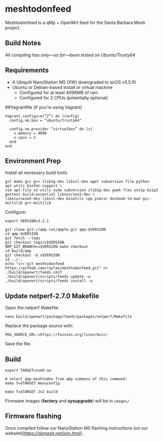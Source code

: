 meshtodonfeed
=============

Meshtodonfeed is a qMp + OpenWrt feed for the Santa Barbara Mesh project.

Build Notes
-----------

*All compiling has only—so far—been tested on Ubuntu/Trusty64*


Requirements
------------

* A Ubiquiti NanoStation M5 (XW) downgraded to airOS v5.5.10
* Ubuntu or Debian-based install or virtual machine
  * Configured for at least 4096MB of ram
  * Configured for 2 CPUs (potentially optional)


##Vagrantfile (if you're using Vagrant)

```
Vagrant.configure(“2”) do |config|
  config.vm.box = “ubuntu/trusty64"

  config.vm.provider “virtualbox” do |v|
    v.memory = 4096
    v.cpus = 2
  end
end
```


Environment Prep
----------------

Install all necessary build tools:

```
git make gcc g++ zlib1g-dev libssl-dev wget subversion file python apt-utils binfmt-support \
vim apt-file xz-utils sudo subversion zlib1g-dev gawk flex unzip bzip2 gettext build-essential libncurses5-dev \
libncursesw5-dev libssl-dev binutils cpp psmisc docbook-to-man gcc-multilib g++-multilib
```

Configure:

```
export VERSION=3.2.1

git clone git://qmp.cat/qmpfw.git qmp-$VERSION
cd qmp-$VERSION
git fetch --tags
git checkout tags/v$VERSION
QMP_GIT_BRANCH=v$VERSION make checkout
cd build/qmp
git checkout -b v$VERSION
cd ../..
echo "src-git meshtodonfeed https://github.com/raylas/meshtodonfeed.git" >> ./build/openwrt/feeds.conf
./build/openwrt/scripts/feeds update -a
./build/openwrt/scripts/feeds install -a
```


Update netperf-2.7.0 Makefile
-----------------------------

Open the netperf Makefile:

`nano build/openwrt/package/feeds/packages/netperf/Makefile`

Replace the package source with:

`PKG_SOURCE_URL:=https://fossies.org/linux/misc/`

Save the file.


Build
-----

```
export TARGET=nsm5-xw

# select qmp-meshtodon from qmp submenu of this command:
make T=$TARGET menuconfig

make T=$TARGET J=2 build
```

Firmware images (**factory** and **sysupgrade**) will be in `images/`


Firmware flashing
-----------------

Once compiled follow our NanoStation M5 flashing instructions (on our website)[https://sbmesh.net/join.html].

